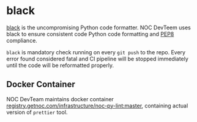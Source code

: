 # black

[black](https://github.com/psf/black) is the uncompromising Python code formatter.
NOC DevTeem uses black to ensure consistent code Python code formatting and
[PEP8](https://www.python.org/dev/peps/pep-0008/) compliance.

`black` is mandatory check running on every `git push` to the repo.
Every error found considered fatal and CI pipeline will be stopped
immediately until the code will be reformatted properly.

## Docker Container

NOC DevTeam maintains docker container
[registry.getnoc.com/infrastructure/noc-py-lint:master](https://code.getnoc.com/infrastructure/noc-py-lint/container_registry),
containing actual version of `prettier` tool.
